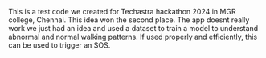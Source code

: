 This is a test code we created for Techastra hackathon 2024 in MGR college, Chennai. This idea won the second place. The app doesnt really work we just had an idea and used a dataset to train a model to understand abnormal and normal walking patterns. If used properly and efficiently, this can be used to trigger an SOS.
